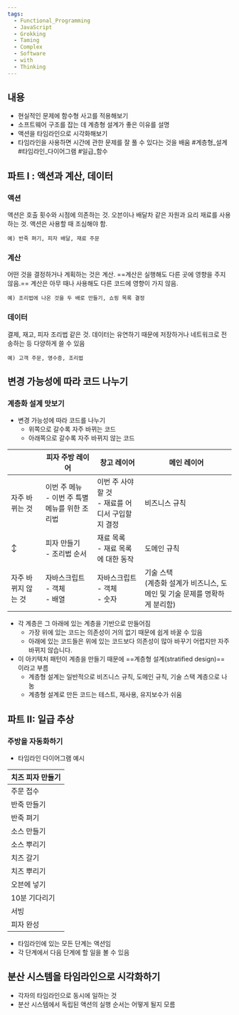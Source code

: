 ```yaml
---
tags:
  - Functional_Programming
  - JavaScript
  - Grokking
  - Taming
  - Complex
  - Software
  - with
  - Thinking
---
```


## 내용
- 현실적인 문제에 함수형 사고를 적용해보기
- 소프트웨어 구조를 잡는 데 계층형 설계가 좋은 이유를 설명
- 액션을 타임라인으로 시각화해보기
- 타임라인을 사용하면 시간에 관한 문제를 잘 풀 수 있다는 것을 배움
#계층형_설계 #타임라인_다이어그램 #일급_함수


## 파트 I : 액션과 계산, 데이터
### 액션
액션은 호출 횟수와 시점에 의존하는 것. 오븐이나 배달차 같은 자원과 요리 재료를 사용하는 것. 액션은 사용할 때 조심해야 함.

`예) 반죽 펴기, 피자 배달, 재료 주문`

### 계산
어떤 것을 결정하거나 계획하는 것은 계산. ==계산은 실행해도 다른 곳에 영향을 주지 않음.== 계산은 아무 때나 사용해도 다른 코드에 영향이 가지 않음.

`예) 조리법에 나온 것을 두 배로 만들기, 쇼핑 목록 결정`

### 데이터
결제, 재고, 피자 조리법 같은 것. 데이터는 유연하기 때문에 저장하거나 네트워크로 전송하는 등 다양하게 쓸 수 있음

`예) 고객 주문, 영수증, 조리법`

## 변경 가능성에 따라 코드 나누기
### 계층화 설계 맛보기

- 변경 가능성에 따라 코드를 나누기
	- 위쪽으로 갈수록 자주 바뀌는 코드
	- 아래쪽으로 갈수록 자주 바뀌지 않는 코드


|             | 피자 주방 레이어                       | 창고 레이어                          | 메인 레이어                                         |
| ----------- | ------------------------------- | ------------------------------- | ---------------------------------------------- |
| 자주 바뀌는 것    | 이번 주 메뉴<br>- 이번 주 특별 메뉴를 위한 조리법 | 이번 주 사야할 것<br>- 재료를 어디서 구입할지 결정 | 비즈니스 규칙                                        |
| ↕️          | 피자 만들기<br>- 조리법 순서              | 재료 목록<br>- 재료 목록에 대한 동작         | 도메인 규칙                                         |
| 자주 바뀌지 않는 것 | 자바스크립트<br>- 객체<br>- 배열          | 자바스크립트<br>- 객체<br>- 숫자          | 기술 스택<br>(계층화 설계가 비즈니스, 도메인 및 기술 문제를 명확하게 분리함) |


- 각 계층은 그 아래에 있는 계층을 기반으로 만들어짐
	- 가장 위에 있는 코드는 의존성이 거의 없기 때문에 쉽게 바꿀 수 있음
	- 아래에 있는 코드들은 위에 있는 코드보다 의존성이 많아 바꾸기 어렵지만 자주 바뀌지 않습니다.
- 이 아키텍처 패턴이 계층을 만들기 때문에 ==계층형 설계(stratified design)== 이라고 부름
	- 계층형 설계는 일반적으로 비즈니스 규칙, 도메인 규칙, 기술 스택 계층으로 나눔
	- 계층형 설계로 만든 코드는 테스트, 재사용, 유지보수가 쉬움

## 파트 II: 일급 추상
### 주방을 자동화하기
- 타임라인 다이어그램 예시

| 치즈 피자 만들기 |
| --------- |
| 주문 접수     |
| 반죽 만들기    |
| 반죽 펴기     |
| 소스 만들기    |
| 소스 뿌리기    |
| 치즈 갈기     |
| 치즈 뿌리기    |
| 오븐에 넣기    |
| 10분 기다리기  |
| 서빙        |
| 피자 완성     |
- 타임라인에 있는 모든 단계는 액션임
- 각 단계에서 다음 단계에 할 일을 볼 수 있음

## 분산 시스템을 타임라인으로 시각화하기
- 각자의 타임라인으로 동시에 일하는 것
- 분산 시스템에서 독립된 액션의 실행 순서는 어떻게 될지 모름